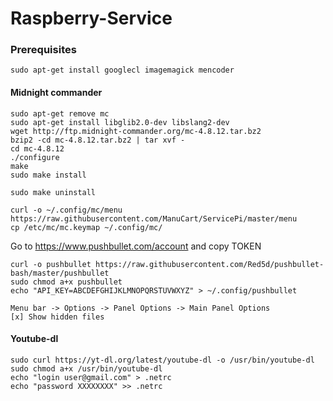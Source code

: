 Raspberry-Service
=================

### Prerequisites
````
sudo apt-get install googlecl imagemagick mencoder
````


#### Midnight commander
````
sudo apt-get remove mc
sudo apt-get install libglib2.0-dev libslang2-dev
wget http://ftp.midnight-commander.org/mc-4.8.12.tar.bz2
bzip2 -cd mc-4.8.12.tar.bz2 | tar xvf -
cd mc-4.8.12
./configure
make
sudo make install

sudo make uninstall

curl -o ~/.config/mc/menu https://raw.githubusercontent.com/ManuCart/ServicePi/master/menu
cp /etc/mc/mc.keymap ~/.config/mc/

````
Go to https://www.pushbullet.com/account
and copy TOKEN

````
curl -o pushbullet https://raw.githubusercontent.com/Red5d/pushbullet-bash/master/pushbullet
sudo chmod a+x pushbullet
echo "API_KEY=ABCDEFGHIJKLMNOPQRSTUVWXYZ" > ~/.config/pushbullet
````

````
Menu bar -> Options -> Panel Options -> Main Panel Options
[x] Show hidden files
````
#### Youtube-dl

````
sudo curl https://yt-dl.org/latest/youtube-dl -o /usr/bin/youtube-dl
sudo chmod a+x /usr/bin/youtube-dl
echo "login user@gmail.com" > .netrc
echo "password XXXXXXXX" >> .netrc
````
